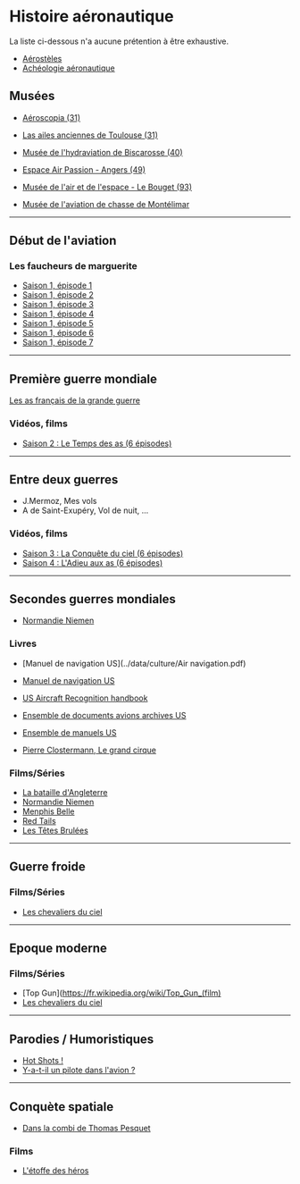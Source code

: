 # Histoire aéronautique

La liste ci-dessous n'a aucune prétention à être exhaustive.

* [Aérostèles](https://www.aerosteles.net/)
* [Achéologie aéronautique](http://aerocherche.fr/)


## Musées

* [Aéroscopia (31)](http://www.musee-aeroscopia.fr/)
* [Las ailes anciennes de Toulouse (31)](http://www.aatlse.org/)
* [Musée de l'hydraviation de Biscarosse (40)](https://www.hydravions-biscarrosse.com/)
* [Espace Air Passion - Angers (49)](https://www.musee-aviation-angers.fr/)


* [Musée de l'air et de l'espace - Le Bouget (93)](https://www.museeairespace.fr/)
* [Musée de l'aviation de chasse de Montélimar](http://www.meacmtl.com/)

---
## Début de l'aviation

### Les faucheurs de marguerite

* [Saison 1, épisode 1](https://www.youtube.com/watch?v=jgyeJHIaVPo)
* [Saison 1, épisode 2](https://www.dailymotion.com/video/x1zy4bu)
* [Saison 1, épisode 3](https://www.youtube.com/watch?v=I43Hja7js0c)
* [Saison 1, épisode 4](https://ok.ru/video/39311116993)
* [Saison 1, épisode 5](https://www.youtube.com/watch?v=p5EAKp3doJ0)
* [Saison 1, épisode 6](https://www.youtube.com/watch?v=aBM1QVYQr4s)
* [Saison 1, épisode 7](https://www.youtube.com/watch?v=PHy4S4aSz8s)

---
## Première guerre mondiale

[Les as français de la grande guerre](https://www.as14-18.net)

### Vidéos, films

* [Saison 2 : Le Temps des as (6 épisodes)](http://www.ina.fr/playlist-audio-video/304359)

---
## Entre deux guerres

* J.Mermoz, Mes vols
* A de Saint-Exupéry, Vol de nuit, ...

### Vidéos, films

* [Saison 3 : La Conquête du ciel (6 épisodes)](http://www.ina.fr/recherche/search?search=titre_collection:La+Conqu%C3%AAte+du+ciel)
* [Saison 4 : L'Adieu aux as (6 épisodes)](http://www.ina.fr/recherche/search?search=titre_collection%3AL%27adieu+aux+as)

---
## Secondes guerres mondiales

* [Normandie Niemen](http://normandieniemen.free.fr/Musee_Normandie_Niemen_sommaire.htm)

### Livres

* [Manuel de navigation US](../data/culture/Air navigation.pdf)
* [Manuel de navigation US](../data/culture/FM1-30.PDF)
* [US Aircraft Recognition handbook](../data/culture/FM30-30.PDF)
* [Ensemble de documents avions archives US](http://www.theshermantank.com/downloads-page-the-place-for-things-to-big-to-post-like-manuals/airplane-stuff/)
* [Ensemble de manuels US](https://www.ibiblio.org/hyperwar/USA/ref/FM/index.html)

* [Pierre Clostermann, Le grand cirque](https://fr.wikipedia.org/wiki/Le_Grand_Cirque)


### Films/Séries
* [La bataille d'Angleterre](http://www.allocine.fr/film/fichefilm_gen_cfilm=32570.html)
* [Normandie Niemen](http://www.allocine.fr/film/fichefilm_gen_cfilm=5258.html)
* [Menphis Belle](http://www.allocine.fr/film/fichefilm_gen_cfilm=35576.html)
* [Red Tails](http://www.allocine.fr/film/fichefilm_gen_cfilm=120385.html)
* [Les Têtes Brulées](https://fr.wikipedia.org/wiki/Les_T%C3%AAtes_br%C3%BBl%C3%A9es_(s%C3%A9rie_t%C3%A9l%C3%A9vis%C3%A9e))

---
## Guerre froide

### Films/Séries   

* [Les chevaliers du ciel](https://fr.wikipedia.org/wiki/Les_Chevaliers_du_ciel_(s%C3%A9rie_t%C3%A9l%C3%A9vis%C3%A9e))

---
## Epoque moderne

### Films/Séries

* [Top Gun](https://fr.wikipedia.org/wiki/Top_Gun_(film)
* [Les chevaliers du ciel](http://www.allocine.fr/film/fichefilm_gen_cfilm=52296.html)

---
## Parodies / Humoristiques

* [Hot Shots !](http://www.allocine.fr/film/fichefilm_gen_cfilm=7173.html)
* [Y-a-t-il un pilote dans l'avion ?](http://www.allocine.fr/film/fichefilm_gen_cfilm=36184.html)

---
## Conquète spatiale 

* [Dans la combi de Thomas Pesquet](http://www.dargaud.com/bd/Pourquoi-va-t-on-dans-l-espace)

### Films

* [L'étoffe des héros](http://www.allocine.fr/film/fichefilm_gen_cfilm=26163.html)



